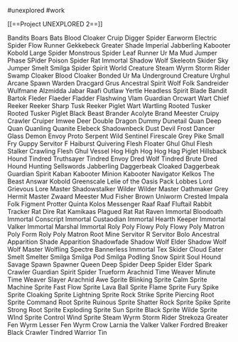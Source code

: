 #unexplored 
#work 

[[==Project UNEXPLORED 2==]]

Bandits
Boars
Bats
Blood Cloaker
Cruip
Digger Spider
Earworm
Electric Spider
Flow Runner
Gekkebeck
Greater Shade
Imperial
Jabberling
Kabooter
Kobold
Large Spider
Monstrous Spider
Leaf Runner
Ur Ma
Mud Jumper
Phase SPider
Poison Spider
Rat
Immortal
Shadow Wolf
Skeleotn
Skider
Sky Jumper
Smelt
Smilga
Spider
Spirit World Creature
Steam Wyrm
Storm Rider
Swamp Cloaker
Blood Cloaker
Bonded Ur Ma
Underground Creature
Urghul
Arcane Spawn
Warden
Dracgard Grus
Ancestral Spirit
Wolf
Folk
Sandreider
Wulfmane
Alzmidda
Jabar
Raafi
Outlaw
Yertle
Headless
Spirit Blade
Bandit
Bartok
Fleder
Flaeder
Fladder
Flashwing
Vlam Guardian
Orcwart
Wart Chief
Reeker
Reeker Sharp Tusk
Reeker Piglet
Wart
Wartling
Rooted Tusker
Rooted Tusker Piglet
Black Beast
Brander Acolyte
Brand Meester
Cruipy Crawler
Cruiper
Imwee Deer
Double Dragon
Dummy
Dunetail
Quan
Deep Quan
Quanling
Quanite
Elebeck
Shadownbeck
Dust Devil
Frost Dancer
Glass Demon
Envoy
Proto Serpent
Wild Sentinel
Firescale
Grey Pike
Small Fry
Guppy
Servitor F
Haiburst
Quivering Flesh
Floater
Ghul
Ghul Flesh Stalker
Crawling Flesh
Ghul Vessel
Hog
High Hog
Hog Hag
Piglet
Hillsback Hound
Tindred Truthsayer
Tindred Envoy
Dred Wolf
Tindred Brute
Dred Hound
Hunting Sellswords
Jabberling
Daggerbeak
Cloaked Daggerbeak
Guardian Spirit Kaban
Kabooter Minion
Kabooter Navigator
Kelkos
The Beast
Answar Kobold
Greenscale
Lelie of the Oasis
Pack Lobbes
Lord Grievous
Lore Master
Shadowstalker
Wilder
Wilder Master
Oathmaker
Grey Hermit
Master
Zwaard Meester
Mud Fisher
Brown Uniworm
Crested Impala
Folk Figment
Protter
Quinta Kolos
Messenger Raaf
Raaf
Fluftail Rabbit
Tracker
Rat
Dire Rat
Kamikaas
Plagued Rat
Rat
Raven
Immortal Bloodoath
Immortal Conscript
Immortal Custaodian
Immortal Hearth Keeper
Immortal Valker
Immortal Marshal
Immortal
Roly Poly
Flowy Poly
Flowy Poly Matron
Poly Form
Roly Poly Matron
Root Mine
Servitor R
Servitor Bolo
Ancestral Apparition
Shade
Apparition
Shadowfade
Shadow Wolf
Elder Shadow Wolf
Wolf Master
Wolfling Spectre
Bannerless Immortal
Tex
Skider
Cloud Eater
Smelt
Smelter
Smilga
Smilga Pod
Smilga Podling
Snow Spirit
Soul Hound
Savage Spawn
Spawner Queen
Deep Spider
Deep Spider Elder
Spark Crawler
Guardian Spirit Spider
Trueform Arachnid
Time Weaver
Minute Time Weaver
Slayer Arachnid
Awe Sprite
Blinking Sprite
Calm Sprite
Machine Sprite
Fast Flow Sprite
Lava Ball Sprite
Flame Sprite
Fury Spike Sprite
Cloaking Sprite
Lightning Sprite
Rock Strike Sprite
Piercing Root Sprite
Command Root Sprite
Ruinous Sprite
Shatter Rock Sprite
Spike Sprite
Strong Root Sprite
Exploding Sprite
Sun Sprite
Black Sprite
Wilde Sprite
WInd Sprite
Control Wind Sprite
Steam Wyrm
Storm Rider
Strekoza
Greater Fen Wyrm
Lesser Fen Wyrm
Crow
Larnia the Valker
Valker
Fordred Breaker
Black Crawler
Tindred Warrior
Tin



